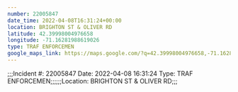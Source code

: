 ```yaml
---
number: 22005847
date_time: 2022-04-08T16:31:24+00:00
location: BRIGHTON ST & OLIVER RD
latitude: 42.39998004976658
longitude: -71.16281988619026
type: TRAF ENFORCEMEN
google_maps_link: https://maps.google.com/?q=42.39998004976658,-71.16281988619026
---
```


;;;Incident #: 22005847  Date: 2022-04-08 16:31:24   Type: TRAF ENFORCEMEN;;;;;;Location: BRIGHTON ST & OLIVER RD;;;
